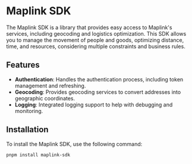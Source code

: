 # Maplink SDK

The Maplink SDK is a library that provides easy access to Maplink's services, including geocoding and logistics optimization. This SDK allows you to manage the movement of people and goods, optimizing distance, time, and resources, considering multiple constraints and business rules.

## Features

- **Authentication**: Handles the authentication process, including token management and refreshing.
- **Geocoding**: Provides geocoding services to convert addresses into geographic coordinates.
- **Logging**: Integrated logging support to help with debugging and monitoring.

## Installation

To install the Maplink SDK, use the following command:

```sh
pnpm install maplink-sdk